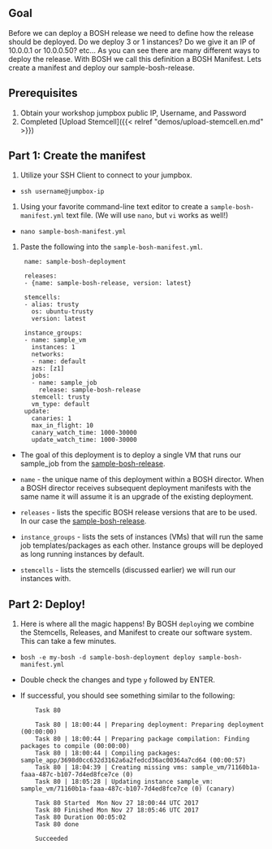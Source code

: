 ## Goal

Before we can deploy a BOSH release we need to define how the release should be deployed. Do we deploy 3 or 1 instances? Do we give it an IP of 10.0.0.1 or 10.0.0.50? etc...
As you can see there are many different ways to deploy the release. With BOSH we call this definition a BOSH Manifest. Lets create a manifest and deploy our sample-bosh-release.

## Prerequisites

1. Obtain your workshop jumpbox public IP, Username, and Password 
1. Completed [Upload Stemcell]({{< relref "demos/upload-stemcell.en.md" >}})

## Part 1: Create the manifest

1. Utilize your SSH Client to connect to your jumpbox.

  - `ssh username@jumpbox-ip`

1. Using your favorite command-line text editor to create a `sample-bosh-manifest.yml` text file. (We will use `nano`, but `vi` works as well!)

  - `nano sample-bosh-manifest.yml`

1. Paste the following into the `sample-bosh-manifest.yml`.

        name: sample-bosh-deployment

        releases:
        - {name: sample-bosh-release, version: latest}

        stemcells:
        - alias: trusty
          os: ubuntu-trusty
          version: latest

        instance_groups:
        - name: sample_vm
          instances: 1
          networks:
          - name: default
          azs: [z1]
          jobs:
          - name: sample_job
            release: sample-bosh-release
          stemcell: trusty
          vm_type: default
        update:
          canaries: 1
          max_in_flight: 10
          canary_watch_time: 1000-30000
          update_watch_time: 1000-30000

  - The goal of this deployment is to deploy a single VM that runs our sample_job from the [sample-bosh-release](https://github.com/Oskoss/bosh-release).

  - `name` - the unique name of this deployment within a BOSH director. When a BOSH director receives subsequent deployment manifests with the same name it will assume it is an upgrade of the existing deployment.

  - `releases` - lists the specific BOSH release versions that are to be used. In our case the [sample-bosh-release](https://github.com/Oskoss/bosh-release).

  - `instance_groups` - lists the sets of instances (VMs) that will run the same job templates/packages as each other. Instance groups will be deployed as long running instances by default.

  - `stemcells` - lists the stemcells (discussed earlier) we will run our instances with.

## Part 2: Deploy!

1. Here is where all the magic happens! By BOSH `deploy`ing we combine the Stemcells, Releases, and Manifest to create our software system. This can take a few minutes.

  - `bosh -e my-bosh -d sample-bosh-deployment deploy sample-bosh-manifest.yml`

  - Double check the changes and type `y` followed by ENTER.

  - If successful, you should see something similar to the following:

            Task 80

            Task 80 | 18:00:44 | Preparing deployment: Preparing deployment (00:00:00)
            Task 80 | 18:00:44 | Preparing package compilation: Finding packages to compile (00:00:00)
            Task 80 | 18:00:44 | Compiling packages: sample_app/3698d0cc632d3162a6a2fedcd36ac00364a7cd64 (00:00:57)
            Task 80 | 18:04:39 | Creating missing vms: sample_vm/71160b1a-faaa-487c-b107-7d4ed8fce7ce (0)
            Task 80 | 18:05:28 | Updating instance sample_vm: sample_vm/71160b1a-faaa-487c-b107-7d4ed8fce7ce (0) (canary)

            Task 80 Started  Mon Nov 27 18:00:44 UTC 2017
            Task 80 Finished Mon Nov 27 18:05:46 UTC 2017
            Task 80 Duration 00:05:02
            Task 80 done

            Succeeded
